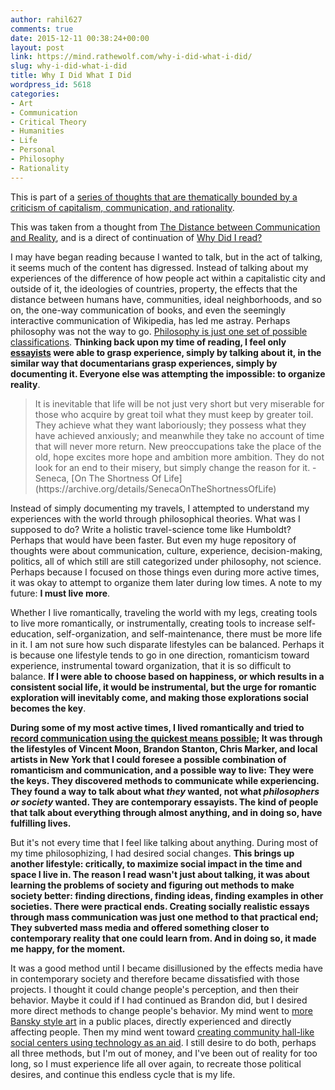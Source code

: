 ```yaml
---
author: rahil627
comments: true
date: 2015-12-11 00:38:24+00:00
layout: post
link: https://mind.rathewolf.com/why-i-did-what-i-did/
slug: why-i-did-what-i-did
title: Why I Did What I Did
wordpress_id: 5618
categories:
- Art
- Communication
- Critical Theory
- Humanities
- Life
- Personal
- Philosophy
- Rationality
---
```


This is part of a [series of thoughts that are thematically bounded by a criticism of capitalism, communication, and rationality](https://mind.rathewolf.com/valuable-things-ive-written#criticism_capitalism_communication_rationality).

This was taken from a thought from [The Distance between Communication and Reality](https://mind.rathewolf.com/the-distance-between-communication-and-reality), and is a direct of continuation of [Why Did I read?](https://mind.rathewolf.com/why-did-i-read)

I may have began reading because I wanted to talk, but in the act of talking, it seems much of the content has digressed. Instead of talking about my experiences of the difference of how people act within a capitalistic city and outside of it, the ideologies of countries, property, the effects that the distance between humans have, communities, ideal neighborhoods, and so on, the one-way communication of books, and even the seemingly interactive communication of Wikipedia, has led me astray. Perhaps philosophy was not the way to go. [Philosophy is just one set of possible classifications](https://www.youtube.com/watch?v=dzyDTV6EzUs). **Thinking back upon my time of reading, I feel only [essayists](https://en.wikipedia.org/wiki/Penguin_Great_Ideas) were able to grasp experience, simply by talking about it, in the similar way that documentarians grasp experiences, simply by documenting it. Everyone else was attempting the impossible: to organize reality**.



<blockquote>It is inevitable that life will be not just very short but very miserable for those who acquire by great toil what they must keep by greater toil. They achieve what they want laboriously; they possess what they have achieved anxiously; and meanwhile they take no account of time that will never more return. New preoccupations take the place of the old, hope excites more hope and ambition more ambition. They do not look for an end to their misery, but simply change the reason for it.
  - Seneca, [On The Shortness Of Life](https://archive.org/details/SenecaOnTheShortnessOfLife)</blockquote>



Instead of simply documenting my travels, I attempted to understand my experiences with the world through philosophical theories. What was I supposed to do? Write a holistic travel-science tome like Humboldt? Perhaps that would have been faster. But even my huge repository of thoughts were about communication, culture, experience, decision-making, politics, all of which still are still categorized under philosophy, not science. Perhaps because I focused on those things even during more active times, it was okay to attempt to organize them later during low times. A note to my future: **I must live more**.

Whether I live romantically, traveling the world with my legs, creating tools to live more romantically, or instrumentally, creating tools to increase self-education, self-organization, and self-maintenance, there must be more life in it. I am not sure how such disparate lifestyles can be balanced. Perhaps it is because one lifestyle tends to go in one direction, romanticism toward experience, instrumental toward organization, that it is so difficult to balance. **If I were able to choose based on happiness, or which results in a consistent social life, it would be instrumental, but the urge for romantic exploration will inevitably come, and making those explorations social becomes the key**. 

**During some of my most active times, I lived romantically and tried to [record communication using the quickest means possible](https://mind.rathewolf.com/constant-art-ethics); It was through the lifestyles of Vincent Moon, Brandon Stanton, Chris Marker, and local artists in New York that I could foresee a possible combination of romanticism and communication, and a possible way to live: They were the keys. They discovered methods to communicate while experiencing. They found a way to talk about what _they_ wanted, not what _philosophers or society_ wanted. They are contemporary essayists. The kind of people that talk about everything through almost anything, and in doing so, have fulfilling lives.**

But it's not every time that I feel like talking about anything. During most of my time philosophizing, I had desired social changes. **This brings up another lifestyle: critically, to maximize social impact in the time and space I live in. The reason I read wasn't just about talking, it was about learning the problems of society and figuring out methods to make society better: finding directions, finding ideas, finding examples in other societies. There were practical ends. Creating socially realistic essays through mass communication was just one method to that practical end; They subverted mass media and offered something closer to contemporary reality that one could learn from. And in doing so, it made me happy, for the moment.**

It was a good method until I became disillusioned by the effects media have in contemporary society and therefore became dissatisfied with those projects. I thought it could change people's perception, and then their behavior. Maybe it could if I had continued as Brandon did, but I desired more direct methods to change people's behavior. My mind went to [more Bansky style art](https://mind.rathewolf.com/category/art-2/new-media) in a public places, directly experienced and directly affecting people. Then my mind went toward [creating community hall-like social centers using technology as an aid](https://mind.rathewolf.com/a-project-plan-for-an-urban-area). I still desire to do both, perhaps all three methods, but I'm out of money, and I've been out of reality for too long, so I must experience life all over again, to recreate those political desires, and continue this endless cycle that is my life.
